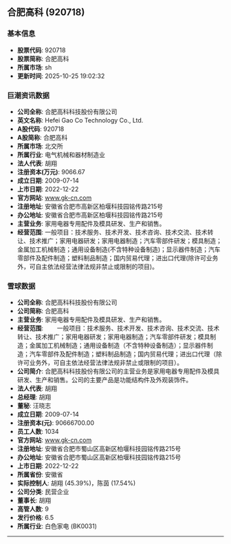 ## 合肥高科 (920718)

### 基本信息

- **股票代码**: 920718
- **股票简称**: 合肥高科
- **所属市场**: sh
- **更新时间**: 2025-10-25 19:02:32

### 巨潮资讯数据

- **公司全称**: 合肥高科科技股份有限公司
- **英文名称**: Hefei Gao Co Technology Co., Ltd.
- **A股代码**: 920718
- **A股简称**: 合肥高科
- **所属市场**: 北交所
- **所属行业**: 电气机械和器材制造业
- **法人代表**: 胡翔
- **注册资本(万元)**: 9066.67
- **成立日期**: 2009-07-14
- **上市日期**: 2022-12-22
- **官方网站**: www.gk-cn.com
- **注册地址**: 安徽省合肥市高新区柏堰科技园铭传路215号
- **办公地址**: 安徽省合肥市高新区柏堰科技园铭传路215号
- **主营业务**: 家用电器专用配件及模具研发、生产和销售。
- **经营范围**: 一般项目：技术服务、技术开发、技术咨询、技术交流、技术转让、技术推广；家用电器研发；家用电器制造；汽车零部件研发；模具制造；金属加工机械制造；通用设备制造(不含特种设备制造)；显示器件制造；汽车零部件及配件制造；塑料制品制造；国内贸易代理；进出口代理(除许可业务外，可自主依法经营法律法规非禁止或限制的项目)。

### 雪球数据

- **公司全称**: 合肥高科科技股份有限公司
- **公司简称**: 合肥高科
- **主营业务**: 家用电器专用配件及模具研发、生产和销售。
- **经营范围**: 　　一般项目：技术服务、技术开发、技术咨询、技术交流、技术转让、技术推广；家用电器研发；家用电器制造；汽车零部件研发；模具制造；金属加工机械制造；通用设备制造（不含特种设备制造）；显示器件制造；汽车零部件及配件制造；塑料制品制造；国内贸易代理；进出口代理（除许可业务外，可自主依法经营法律法规非禁止或限制的项目）。
- **公司简介**: 合肥高科科技股份有限公司的主营业务是家用电器专用配件及模具研发、生产和销售。公司的主要产品是功能结构件及外观装饰件。
- **法人代表**: 胡翔
- **总经理**: 胡翔
- **董秘**: 汪晓志
- **成立日期**: 2009-07-14
- **注册资本(元)**: 90666700.00
- **员工人数**: 1034
- **官方网站**: www.gk-cn.com
- **注册地址**: 安徽省合肥市蜀山区高新区柏堰科技园铭传路215号
- **办公地址**: 安徽省合肥市蜀山区高新区柏堰科技园铭传路215号
- **上市日期**: 2022-12-22
- **所属省份**: 安徽省
- **实际控制人**: 胡翔 (45.39%)，陈茵 (17.54%)
- **公司分类**: 民营企业
- **董事长**: 胡翔
- **高管人数**: 9
- **发行价格**: 6.5
- **所属行业**: 白色家电 (BK0031)

---
